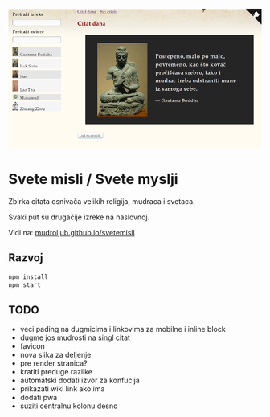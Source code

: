 [![](screen.png)](https://mudroljub.github.io/svetemisli)

# Svete misli / Svete myslji

Zbirka citata osnivača velikih religija, mudraca i svetaca.

Svaki put su drugačije izreke na naslovnoj.

Vidi na: [mudroljub.github.io/svetemisli](https://mudroljub.github.io/svetemisli)

## Razvoj

```
npm install
npm start
```

## TODO

- veci pading na dugmicima i linkovima za mobilne i inline block
- dugme jos mudrosti na singl citat
- favicon
- nova slika za deljenje
- pre render stranica?
- kratiti preduge razlike
- automatski dodati izvor za konfucija
- prikazati wiki link ako ima
- dodati pwa
- suziti centralnu kolonu desno
